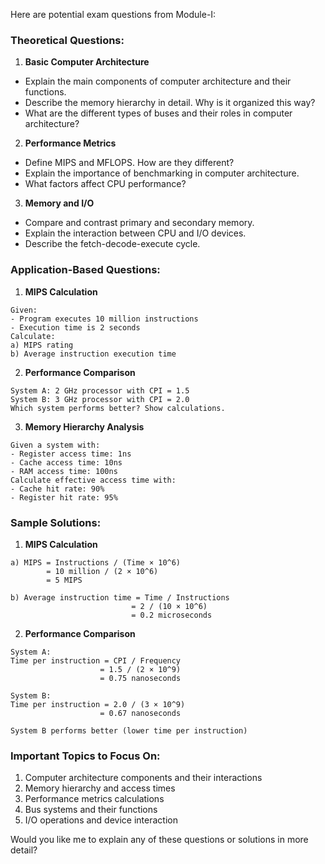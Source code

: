 


Here are potential exam questions from Module-I:

### Theoretical Questions:

1. **Basic Computer Architecture**
- Explain the main components of computer architecture and their functions.
- Describe the memory hierarchy in detail. Why is it organized this way?
- What are the different types of buses and their roles in computer architecture?

2. **Performance Metrics**
- Define MIPS and MFLOPS. How are they different?
- Explain the importance of benchmarking in computer architecture.
- What factors affect CPU performance?

3. **Memory and I/O**
- Compare and contrast primary and secondary memory.
- Explain the interaction between CPU and I/O devices.
- Describe the fetch-decode-execute cycle.

### Application-Based Questions:

1. **MIPS Calculation**
```
Given:
- Program executes 10 million instructions
- Execution time is 2 seconds
Calculate:
a) MIPS rating
b) Average instruction execution time
```

2. **Performance Comparison**
```
System A: 2 GHz processor with CPI = 1.5
System B: 3 GHz processor with CPI = 2.0
Which system performs better? Show calculations.
```

3. **Memory Hierarchy Analysis**
```
Given a system with:
- Register access time: 1ns
- Cache access time: 10ns
- RAM access time: 100ns
Calculate effective access time with:
- Cache hit rate: 90%
- Register hit rate: 95%
```

### Sample Solutions:

1. **MIPS Calculation**
```
a) MIPS = Instructions / (Time × 10^6)
        = 10 million / (2 × 10^6)
        = 5 MIPS

b) Average instruction time = Time / Instructions
                           = 2 / (10 × 10^6)
                           = 0.2 microseconds
```

2. **Performance Comparison**
```
System A:
Time per instruction = CPI / Frequency
                    = 1.5 / (2 × 10^9)
                    = 0.75 nanoseconds

System B:
Time per instruction = 2.0 / (3 × 10^9)
                    = 0.67 nanoseconds

System B performs better (lower time per instruction)
```

### Important Topics to Focus On:
1. Computer architecture components and their interactions
2. Memory hierarchy and access times
3. Performance metrics calculations
4. Bus systems and their functions
5. I/O operations and device interaction

Would you like me to explain any of these questions or solutions in more detail?

